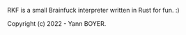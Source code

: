 RKF is a small Brainfuck interpreter written in Rust for fun. :)


Copyright (c) 2022 - Yann BOYER.
